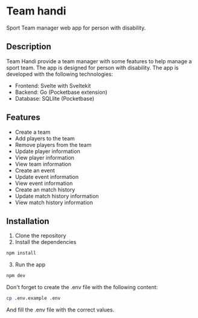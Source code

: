 # Team handi

Sport Team manager web app for person with disability.

## Description

Team Handi provide a team manager with some features to help manage a sport team. The app is designed for person with disability. The app is developed with the following technologies:

- Frontend: Svelte with Sveltekit
- Backend: Go (Pocketbase extension)
- Database: SQLlite (Pocketbase)

## Features

- Create a team
- Add players to the team
- Remove players from the team
- Update player information
- View player information
- View team information
- Create an event
- Update event information
- View event information
- Create an match history
- Update match history information
- View match history information

## Installation

1. Clone the repository
2. Install the dependencies

```bash
npm install
```

3. Run the app

```bash
npm dev
```

Don't forget to create the .env file with the following content:

```bash
cp .env.example .env
```

And fill the .env file with the correct values.
